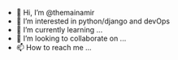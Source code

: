 - 👋 Hi, I’m @themainamir
- 👀 I’m interested in python/django and devOps
- 🌱 I’m currently learning ...
- 💞️ I’m looking to collaborate on ...
- 📫 How to reach me ...

<!---
themainamir/themainamir is a ✨ special ✨ repository because its `README.md` (this file) appears on your GitHub profile.
You can click the Preview link to take a look at your changes.
--->
